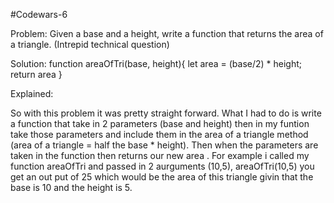 #Codewars-6

Problem: Given a base and a height, write a function that returns the area of a triangle.
(Intrepid technical question)

Solution:
 function areaOfTri(base, height){
  let area = (base/2) * height;
  return area
 }

Explained:

So with this problem it was pretty straight forward. What I had to do is write a function that take in 2 parameters (base and height) then in my funtion take those parameters and include them in the area of a triangle method (area of a triangle = half the base * height). Then when the parameters are taken in the function then returns our new area . For example i called my function areaOfTri and passed in 2 aurguments (10,5), areaOfTri(10,5) you get an out put of 25 which would be the area of this triangle givin that the base is 10 and the height is 5.
